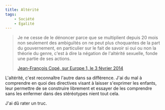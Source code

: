 ```yaml
---
title: Altérité
tags:
    - Société
    - Égalité
---
```


> Je ne cesse de le dénoncer parce que se multiplient depuis 20 mois non
> seulement des ambiguïtés on ne peut plus choquantes de la part du
> gouvernement, en particulier sur le fait de savoir si oui ou non la théorie du
> genre, c'est à dire la négation de l'altérité sexuelle, fonde une partie de
> ses actions.
>
> [Jean-François Copé, sur Europe 1, le 3 février 2014](http://www.europe1.fr/mediacenter/emissions/l-interview-de-jean-pierre-elkabbach/videos/cope-comprend-les-manifestants-1789557 'Jean-François Copé, sur Europe 1, le 3 février 2014')

L'altérité, c'est reconnaître l'autre dans sa différence. J'ai du mal à
comprendre en quoi des directives visant à laisser s'exprimer les enfants, leur
permettre de se construire librement et essayer de les comprendre sans les
enfermer dans des stéréotypes nient tout cela.

J'ai dû rater un truc.
